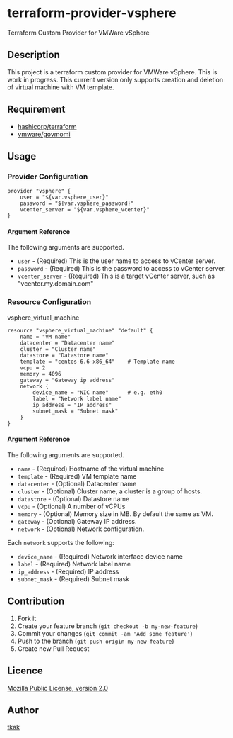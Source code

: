 terraform-provider-vsphere
==========================

Terraform Custom Provider for VMWare vSphere

## Description

This project is a terraform custom provider for VMWare vSphere. This is work in progress. 
This current version only supports creation and deletion of virtual machine with VM template.

## Requirement

* [hashicorp/terraform](https://github.com/hashicorp/terraform)
* [vmware/govmomi](https://github.com/vmware/govmomi)

## Usage

### Provider Configuration

```
provider "vsphere" {
    user = "${var.vsphere_user}"
    password = "${var.vsphere_password}"
    vcenter_server = "${var.vsphere_vcenter}"
}
```

#### Argument Reference

The following arguments are supported.

* `user` - (Required) This is the user name to access to vCenter server.
* `password` - (Required) This is the password to access to vCenter server.
* `vcenter_server` - (Required) This is a target vCenter server, such as "vcenter.my.domain.com"

### Resource Configuration

vsphere_virtual_machine

```
resource "vsphere_virtual_machine" "default" {
    name = "VM name"
    datacenter = "Datacenter name"
    cluster = "Cluster name"
    datastore = "Datastore name"
    template = "centos-6.6-x86_64"    # Template name
    vcpu = 2
    memory = 4096
    gateway = "Gateway ip address"
    network {
        device_name = "NIC name"      # e.g. eth0
        label = "Network label name"
        ip_address = "IP address"
        subnet_mask = "Subnet mask"
    }
}
```

#### Argument Reference

The following arguments are supported.

* `name` - (Required) Hostname of the virtual machine
* `template` - (Required) VM template name
* `datacenter` - (Optional) Datacenter name
* `cluster` - (Optional) Cluster name, a cluster is a group of hosts.
* `datastore` - (Optional) Datastore name
* `vcpu` - (Optional) A number of vCPUs
* `memory` - (Optional) Memory size in MB. By default the same as VM.
* `gateway` - (Optional) Gateway IP address.
* `network` - (Optional) Network configuration.

Each `network` supports the following:

* `device_name` - (Required) Network interface device name
* `label` - (Required) Network label name
* `ip_address` - (Required) IP address
* `subnet_mask` - (Required) Subnet mask


## Contribution

1. Fork it
2. Create your feature branch (`git checkout -b my-new-feature`)
3. Commit your changes (`git commit -am 'Add some feature'`)
4. Push to the branch (`git push origin my-new-feature`)
5. Create new Pull Request


## Licence

[Mozilla Public License, version 2.0](https://github.com/rakutentech/terraform-provider-vsphere/blob/master/LICENSE)

## Author

[tkak](https://github.com/tkak)

